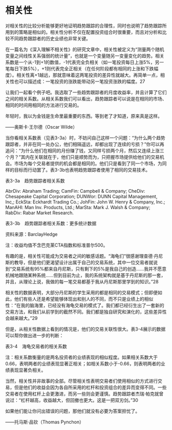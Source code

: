 # 相关性

对相关性的比较分析能够更好地证明趋势跟踪的合理性，同时也说明了趋势跟踪所用到的策略是相似的。相关性分析不仅在配置投资组合时很重要，而且对分析和比较不同趋势跟踪者的历史业绩也非常关键。

在一篇名为《深入理解不相关性》的研究文章中，相关性被定义为“测量两个随机变量之间线性关系强弱的统计量”，也就是一个变量随另一变量变化的趋势。相关系数是一个从-1到+1的数值，-1代表完全负相关（如一笔投资每日上涨5%，另一笔每日下跌5%），+1则代表完全正相关（在任何阶段都有相同的上涨和下跌幅度）。相关性离+1越远，那就意味着这两笔投资的差异性就越大。再简单一点，相关性也可以描述成：一笔投资的涨跌能带动另一笔投资涨跌的幅度。27

让我们一起看个例子吧。我选取了一些趋势跟踪者的月度收益率，并且计算了它们之间的相关系数。从相关系数我们可以看出，趋势跟踪者可以说是在相同的市场、相同的时间用相同的方法进行交易的。

年轻时，我以为金钱是生命里最重要的东西。等到老了才知道，原来真是这样。

——奥斯卡·王尔德（Oscar Wilde）

当你看相关系数表（见表3-3a）时，不妨问自己这样一个问题：“为什么两个趋势跟踪者，并非在同一处办公，他们相隔遥远，却都出现了连续的亏损？”你可以再追问：“为什么他们在相同的月份赚了钱，又同样亏损两个月，然后又连续上涨三个月？”其内在关联就在于，他们只是顺势而为，只把握市场提供给他们的交易机会。市场为每个交易者提供的机会都是相同的。他们只是看到了同一个市场，为同样的目标而行动罢了。表3-3b也表明趋势跟踪者使用了相同的交易技术。

表3-3a　趋势跟踪者相关系数

[](http://popImage?src='../Images/161-1.jpg')

AbrDiv: Abraham Trading; CamFin: Campbell & Company; CheDiv: Chesapeake Capital Corporation; DUNWor: DUNN Capital Management, Inc,; EckSta: Eckhardt Trading Co.; JohFin: John W. Henry & Company, Inc.; ManAHl: Man Inv. Products, Ltd.; MarSta: Mark J. Walsh & Company; RabDiv: Rabar Market Research.

表3-3b　趋势跟踪者相关系数：更多统计数据

[](http://popImage?src='../Images/162-1.jpg')

资料来源：BarclayHedge

注：收益均值不含巴克莱CTA指数和标准普尔500。

有趣的是，相关性可能成为交易者之间的敏感话题。“海龟们”很感谢理查德·丹尼斯的教导，但是他们更渴望设计出属于自己的交易系统，其中一位交易者就说到“交易系统有95%都来自丹尼斯，只有剩下的5%是我自己的创造……我并不愿意机械地跟随某种系统……但到目前为止，我的系统架构就是基于丹尼斯的那一套，并且，从理论上说，我做的每一笔交易都基于我从丹尼斯那里学到的知识。”28

相关性的数据表明，大部分丹尼斯的学生采用的都是相同的交易模式；但即便如此，他们有些人还是希望能够体现出和别人的不同，而不只是业绩上的相似性：“在我的脑海里，已经没有海龟交易的模式了。我们都已经衍生出了一套新的交易方法，和我们从前学到的截然不同。我们都是独自研究和演化的，这些差异性会越来越大。”29

但是，从相关性数据上看到的情况是，他们的交易关联性很大。表3-4展示的数据可以帮你做出进一步的判断：

表3-4　海龟交易者的相关系数

[](http://popImage?src='../Images/163-1.jpg')

注：相关系数衡量的是两名投资者的业绩表现的相似程度。如果相关系数大于0.66，表明两者的业绩表现显著正相关；如相关系数小于-0.66，则表明两者的业绩表现显著负相关。

当然，相关性并非故事的全部。尽管相关性表明交易者们使用相似的方式进行交易，但是他们的收益会因为各自所采用的杠杆和投资组合的差异而变得不同。一些交易者在使用杠杆上会更激进，而另一些则会更谨慎。趋势跟踪者杰瑞·帕克就曾说过：“杠杆越高，收益越大，但回撤也更大。这是一把双刃剑。”30

如果他们能让你问出错误的问题，那他们就没有必要为答案担忧了。

——托马斯·品钦（Thomas Pynchon）